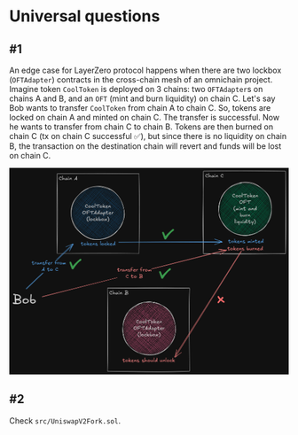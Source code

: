 # Universal questions

## #1

An edge case for LayerZero protocol happens when there are two lockbox (`OFTAdapter`) contracts in the cross-chain mesh of an omnichain project. Imagine token `CoolToken` is deployed on 3 chains: two `OFTAdapter`s on chains A and B, and an `OFT` (mint and burn liquidity) on chain C. Let's say Bob wants to transfer `CoolToken` from chain A to chain C. So, tokens are locked on chain A and minted on chain C. The transfer is successful. Now he wants to transfer from chain C to chain B. Tokens are then burned on chain C (tx on chain C successful ✅), but since there is no liquidity on chain B, the transaction on the destination chain will revert and funds will be lost on chain C.

![image](image.png)

## #2

Check `src/UniswapV2Fork.sol`.


